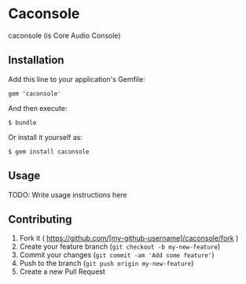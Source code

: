 # Caconsole

caconsole (is Core Audio Console)

## Installation

Add this line to your application's Gemfile:

    gem 'caconsole'

And then execute:

    $ bundle

Or install it yourself as:

    $ gem install caconsole

## Usage

TODO: Write usage instructions here

## Contributing

1. Fork it ( https://github.com/[my-github-username]/caconsole/fork )
2. Create your feature branch (`git checkout -b my-new-feature`)
3. Commit your changes (`git commit -am 'Add some feature'`)
4. Push to the branch (`git push origin my-new-feature`)
5. Create a new Pull Request
